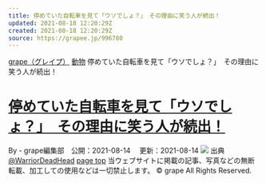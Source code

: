 ```yaml
---
title: 停めていた自転車を見て「ウソでしょ？」　その理由に笑う人が続出！
updated: 2021-08-18 12:20:29Z
created: 2021-08-18 12:20:29Z
source: https://grapee.jp/996780
---
```


[grape（グレイプ）](https://grapee.jp/)
[動物](https://grapee.jp/category/trend/animal)
停めていた自転車を見て「ウソでしょ？」　その理由に笑う人が続出！

# [停めていた自転車を見て「ウソでしょ？」　その理由に笑う人が続出！](https://grapee.jp/996780)

By - grape編集部　公開：2021-08-14 　更新：2021-08-14
![](https://grapee.jp/wp-content/uploads/2021/08/72288_main1.jpg)
出典
[@WarriorDeadHead](https://twitter.com/WarriorDeadHead)
[page top](#header-in)
当ウェブサイトに掲載の記事、写真などの無断転載、加工しての使用などは一切禁止します。
© grape All Rights Reserved.